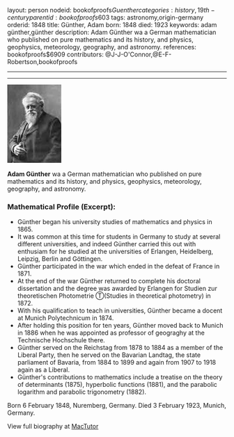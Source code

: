 layout: person
nodeid: bookofproofs$Guenther
categories: history,19th-century
parentid: bookofproofs$603
tags: astronomy,origin-germany
orderid: 1848
title: Günther, Adam
born: 1848
died: 1923
keywords: adam günther,günther
description: Adam Günther wa a German mathematician who published on pure mathematics and its history, and physics, geophysics, meteorology, geography, and astronomy.
references: bookofproofs$6909
contributors: @J-J-O'Connor,@E-F-Robertson,bookofproofs

---



---

![Guenther.jpg](https://github.com/bookofproofs/bookofproofs.github.io/blob/main/_sources/_assets/images/portraits/Guenther.jpg?raw=true)

**Adam Günther** wa a German mathematician who published on pure mathematics and its history, and physics, geophysics, meteorology, geography, and astronomy.

### Mathematical Profile (Excerpt):
* Günther began his university studies of mathematics and physics in 1865.
* It was common at this time for students in Germany to study at several different universities, and indeed Günther carried this out with enthusiam for he studied at the universities of Erlangen, Heidelberg, Leipzig, Berlin and Göttingen.
* Günther participated in the war which ended in the defeat of France in 1871.
* At the end of the war Günther returned to complete his doctoral dissertation and the degree was awarded by Erlangen for Studien zur theoretischen Photometrie Ⓣ(Studies in theoretical photometry) in 1872.
* With his qualification to teach in universities, Günther became a docent at Munich Polytechnicum in 1874.
* After holding this position for ten years, Günther moved back to Munich in 1886 when he was appointed as professor of geograghy at the Technische Hochschule there.
* Günther served on the Reichstag from 1878 to 1884 as a member of the Liberal Party, then he served on the Bavarian Landtag, the state parliament of Bavaria, from 1884 to 1899 and again from 1907 to 1918 again as a Liberal.
* Günther's contributions to mathematics include a treatise on the theory of determinants (1875), hyperbolic functions (1881), and the parabolic logarithm and parabolic trigonometry (1882).

Born 6 February 1848, Nuremberg, Germany. Died 3 February 1923, Munich, Germany.

View full biography at [MacTutor](https://mathshistory.st-andrews.ac.uk/Biographies/Guenther/)
